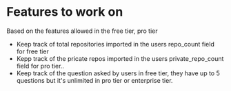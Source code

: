 # Features to work on

Based on the features allowed in the free tier, pro tier
- Keep track of total repositories imported in the users repo_count field for free tier
- Kepp track of the pricate repos imported in the users private_repo_count field for pro tier..
- Keep track of the question asked by users in free tier, they have up to 5 questions but it's unlimited in pro tier or enterprise tier.


